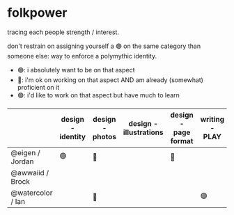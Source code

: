 # folkpower

tracing each people strength / interest.

don't restrain on assigning yourself a 🟣️ on the same category than someone else: way to enforce a polymythic identity.


- 🟣️: i absolutely want to be on that aspect
- 🔶️: i'm ok on working on that aspect AND am already (somewhat) proficient on it
- 🟢️: i'd like to work on that aspect but have much to learn



|                 | design - identity | design - photos | design - illustrations | design - page format | writing - PLAY | writing - MAKE | writing - others | bonus CD | logistics | promotion |
|-----------------|-------------------|-----------------|------------------------|----------------------|----------------|----------------|------------------|----------|-----------|-----------|
| @eigen / Jordan | 🟣️️️                | 🔶️️              |                        | 🔶️️                   |                |                |                  |          |           |           |
| @awwaiid / Brock |                  |                |                        |                     |                |  🔶️️              |                  |          |           |           |
| @watercolor / Ian |                  | 🔶️               |                        |                     | 🟣️               | 🟣️                | 🟣️                 | 🔶️         |           |           |

